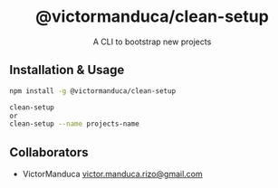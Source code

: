 <h1 align="center">@victormanduca/clean-setup</h1>

<p align="center">A CLI to bootstrap new projects</p>

## Installation & Usage

```bash
npm install -g @victormanduca/clean-setup

clean-setup
or 
clean-setup --name projects-name
```

## Collaborators
- VictorManduca <victor.manduca.rizo@gmail.com>

